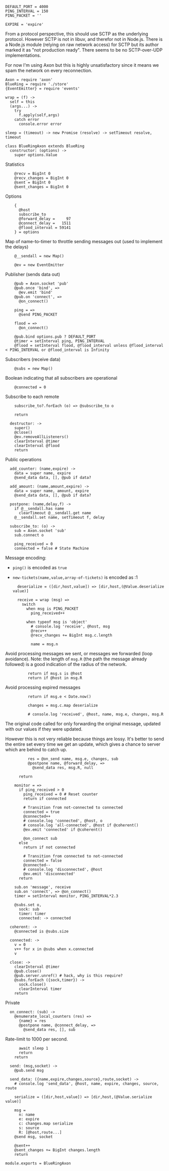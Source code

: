     DEFAULT_PORT = 4000
    PING_INTERVAL = 150
    PING_PACKET = ''

    EXPIRE = 'expire'

From a protocol perspective, this should use SCTP as the underlying protocol.
However SCTP is not in libuv, and therefor not in Node.js.
There is a Node.js module (relying on raw network access) for SCTP but its author marked it as "not production ready".
There seems to be no SCTP-over-UDP implementations.

For now I'm using Axon but this is highly unsatisfactory since it means we spam the network on every reconnection.

    Axon = require 'axon'
    BlueRing = require './store'
    {EventEmitter} = require 'events'

    wrap = (f) ->
      self = this
      (args...) ->
        try
          f.apply(self,args)
        catch error
          console.error error

    sleep = (timeout) -> new Promise (resolve) -> setTimeout resolve, timeout

    class BlueRingAxon extends BlueRing
      constructor: (options) ->
        super options.Value

Statistics

        @recv = BigInt 0
        @recv_changes = BigInt 0
        @sent = BigInt 0
        @sent_changes = BigInt 0

Options

        {
          @host
          subscribe_to
          @forward_delay =     97
          @connect_delay =   1511
          @flood_interval = 59141
        } = options

Map of name-to-timer to throttle sending messages out (used to implement the delays)

        @__sendall = new Map()

        @ev = new EventEmitter

Publisher (sends data out)

        @pub = Axon.socket 'pub'
        @pub.once 'bind', =>
          @ev.emit 'bind'
        @pub.on 'connect', =>
          @on_connect()

        ping = =>
          @send PING_PACKET

        flood = =>
          @on_connect()

        @pub.bind options.pub ? DEFAULT_PORT
        @timer = setInterval ping, PING_INTERVAL
        @flood = setInterval flood, @flood_interval unless @flood_interval < PING_INTERVAL or @flood_interval is Infinity

Subscribers (receive data)

        @subs = new Map()

Boolean indicating that all subscribers are operational

        @connected = 0

Subscribe to each remote

        subscribe_to?.forEach (o) => @subscribe_to o

        return

      destructor: ->
        super()
        @close()
        @ev.removeAllListeners()
        clearInterval @timer
        clearInterval @flood
        return

Public operations

      add_counter: (name,expire) ->
        data = super name, expire
        @send_data data, [], @pub if data?

      add_amount: (name,amount,expire) ->
        data = super name, amount, expire
        @send_data data, [], @pub if data?

      postpone: (name,delay,f) ->
        if @__sendall.has name
          clearTimeout @__sendall.get name
        @__sendall.set name, setTimeout f, delay

      subscribe_to: (o) ->
        sub = Axon.socket 'sub'
        sub.connect o

        ping_received = 0
        connected = false # State Machine

Message encoding:
- `ping()` is encoded as `true`
- `new-tickets(name,value,array-of-tickets)` is encoded as :1

        deserialize = ([dir,host,value]) => [dir,host,(@Value.deserialize value)]

        receive = wrap (msg) =>
          switch
            when msg is PING_PACKET
              ping_received++

            when typeof msg is 'object'
              # console.log 'receive', @host, msg
              @recv++
              @recv_changes += BigInt msg.c.length

              name = msg.n

Avoid processing messages we sent, or messages we forwarded (loop avoidance).
Note: the length of `msg.R` (the path the message already followed) is a good indication of the radius of the network.

              return if msg.s is @host
              return if @host in msg.R

Avoid processing expired messages

              return if msg.e < Date.now()

              changes = msg.c.map deserialize

              # console.log 'received', @host, name, msg.e, changes, msg.R

The original code called for only forwarding the original message, updated with our values if they were updated.

However this is not very reliable because things are lossy. It's better to send the entire set every time we get an update, which gives a chance to server which are behind to catch up.

              res = @on_send name, msg.e, changes, sub
              @postpone name, @forward_delay, =>
                @send_data res, msg.R, null

          return

        monitor = =>
          if ping_received > 0
            ping_received = 0 # Reset counter
            return if connected

            # Transition from not-connected to connected
            connected = true
            @connected++
            # console.log 'connected', @host, o
            # console.log 'all-connected', @host if @coherent()
            @ev.emit 'connected' if @coherent()

            @on_connect sub
          else
            return if not connected

            # Transition from connected to not-connected
            connected = false
            @connected--
            # console.log 'disconnected', @host
            @ev.emit 'disconnected'
          return

        sub.on 'message', receive
        sub.on 'connect', => @on_connect()
        timer = setInterval monitor, PING_INTERVAL*2.3

        @subs.set o,
          sock: sub
          timer: timer
          connected: -> connected

      coherent: ->
        @connected is @subs.size

      connected: ->
        v = 0
        v++ for x in @subs when x.connected
        v

      close: ->
        clearInterval @timer
        @pub.close()
        @pub.server.unref() # hack, why is this require?
        @subs.forEach ({sock,timer}) ->
          sock.close()
          clearInterval timer
        return

Private

      on_connect: (sub) ->
        @enumerate_local_counters (res) =>
          {name} = res
          @postpone name, @connect_delay, =>
            @send_data res, [], sub

Rate-limit to 1000 per second.

          await sleep 1
          return
        return

      send: (msg,socket) ->
        @pub.send msg

      send_data: ({name,expire,changes,source},route,socket) ->
        # console.log 'send_data', @host, name, expire, changes, source, route

        serialize = ([dir,host,value]) => [dir,host,(@Value.serialize value)]

        msg =
          n: name
          e: expire
          c: changes.map serialize
          s: source
          R: [@host,route...]
        @send msg, socket

        @sent++
        @sent_changes += BigInt changes.length
        return

    module.exports = BlueRingAxon
